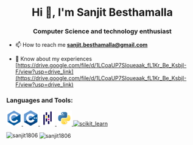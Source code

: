 
<h1 align="center">Hi 👋, I'm Sanjit Besthamalla</h1>
<h3 align="center">Computer Science and technology enthusiast</h3>

- 📫 How to reach me **sanjit.besthamalla@gmail.com**

- 📄 Know about my experiences [https://drive.google.com/file/d/1LCoaUP7SIoueaak_fL1Kr_Be_KsbjI-F/view?usp=drive_link](https://drive.google.com/file/d/1LCoaUP7SIoueaak_fL1Kr_Be_KsbjI-F/view?usp=drive_link)


<h3 align="left">Languages and Tools:</h3>
<p align="left"> <a href="https://www.cprogramming.com/" target="_blank" rel="noreferrer"> <img src="https://raw.githubusercontent.com/devicons/devicon/master/icons/c/c-original.svg" alt="c" width="40" height="40"/> </a> <a href="https://www.w3schools.com/cpp/" target="_blank" rel="noreferrer"> <img src="https://raw.githubusercontent.com/devicons/devicon/master/icons/cplusplus/cplusplus-original.svg" alt="cplusplus" width="40" height="40"/> </a> <a href="https://pandas.pydata.org/" target="_blank" rel="noreferrer"> <img src="https://raw.githubusercontent.com/devicons/devicon/2ae2a900d2f041da66e950e4d48052658d850630/icons/pandas/pandas-original.svg" alt="pandas" width="40" height="40"/> </a> <a href="https://www.python.org" target="_blank" rel="noreferrer"> <img src="https://raw.githubusercontent.com/devicons/devicon/master/icons/python/python-original.svg" alt="python" width="40" height="40"/> </a> <a href="https://scikit-learn.org/" target="_blank" rel="noreferrer"> <img src="https://upload.wikimedia.org/wikipedia/commons/0/05/Scikit_learn_logo_small.svg" alt="scikit_learn" width="40" height="40"/> </a> </p>

<p><img align="left" src="https://github-readme-stats.vercel.app/api/top-langs?username=sanjit1806&show_icons=true&locale=en&layout=compact" alt="sanjit1806" /></p>

<p>&nbsp;<img align="center" src="https://github-readme-stats.vercel.app/api?username=sanjit1806&show_icons=true&locale=en" alt="sanjit1806" /></p>
